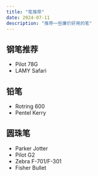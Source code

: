 ```yaml
---
title: "笔推荐"
date: 2024-07-11
description: "推荐一些廉价好用的笔"
---
```


## 钢笔推荐

- Pilot 78G
- LAMY Safari

## 铅笔

- Rotring 600
- Pentel Kerry

## 圆珠笔

- Parker Jotter
- Pilot G2
- Zebra F-701/F-301
- Fisher Bullet
